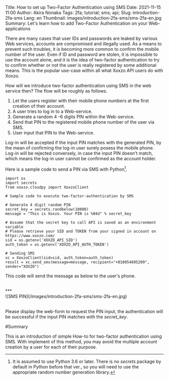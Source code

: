 Title: How to set up Two-Factor Authentication using SMS
Date: 2021-11-15 11:00
Author: Akira Nonaka
Tags: 2fa; tutorial; sms; api;
Slug: introduction-2fa-sms
Lang: en
Thumbnail: images/introduction-2fa-sms/sms-2fa-en.jpg
Summary: Let's learn how to add Two-Factor Authentication on your Web-applications

There are many cases that user IDs and passwords are leaked by various Web services, 
accounts are compromised and illegally used.
As a means to prevent such troubles, it is becoming more common to confirm the mobile number of the user.
Even if ID and password are stolen, it is impossible to use the account alone, and it is the idea of two-factor authentication to try to confirm whether or not the user is really registered by some additional means.
This is the popular use-case within all what Xoxzo API users do with Xoxzo.

How will we introduce two-factor authentication using SMS in the web service then?
The flow will be roughly as follows.

1. Let the users register with their mobile phone numbers at the first creation of their account.
1. A user tries to log in to a Web-service.
1. Generate a random 4 -6 digits PIN within the Web-service.
1. Send that PIN to the registered mobile phone number of the user via SMS.
1. User input that PIN to the Web-service.

Log-in will be accepted if the input PIN matches with the generated PIN, by the mean of confirming the log-in user surely posess the mobile phone.
Log-in will be rejected conversely, in case the input PIN doesn't match, which means the log-in user cannot be confirmed as the account holder.

Here is a sample code to send a PIN via SMS with Python[^1].

    import os
    import secrets
    from xoxzo.cloudpy import XoxzoClient
    
    # Sample code to execute two-factor-authentication by SMS
    
    # Generate 4 digit random PIN
    secret_key = secrets.randbelow(10000)
    message = "This is Xoxzo. Your PIN is %04d" % secret_key
    
    # Assume that the secret key to call API is saved as an environment variable
    # Please retrieve your SID and TOKEN from your signed in account on https://www.xoxzo.com/
    sid = os.getenv('XOXZO_API_SID')
    auth_token = os.getenv('XOXZO_API_AUTH_TOKEN')
    
    # Sending SMS
    xc = XoxzoClient(sid=sid, auth_token=auth_token)
    result = xc.send_sms(message=message, recipient="+818054695209", sender="XOXZO")

This code will send the message as below to the user's phone.

<br>
***
<br>
![SMS PIN](/images/introduction-2fa-sms/sms-2fa-en.jpg)
<br>
<br>

Please display the web-form to request the PIN input, the authentication will be successful if the input PIN matches with the *secret_key*.
 
#Summary

This is an introduction of simple How-to for two-factor authentication using SMS.
With implement of this method, you may avoid the multiple account creation by a user for each of their purpose.

[^1]: It is assumed to use Python 3.6 or later. There is no *secrets* package by default in Python before that ver., so you will need to use the appropriate random number generation library.
